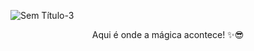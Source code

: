 ![Sem Título-3](https://github.com/BytePlugins/.github/assets/48166855/c2149347-6f29-4873-a6f9-212e9e39cf72)
<p align="center">
Aqui é onde a mágica acontece! ✨😎
</p>
